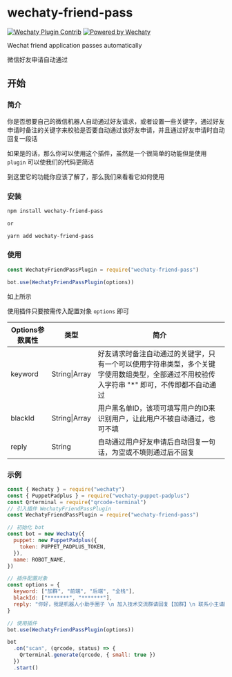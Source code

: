 # wechaty-friend-pass
[![Wechaty Plugin Contrib](https://img.shields.io/badge/Wechaty%20Plugin-Schedule-brightgreen.svg)](https://github.com/isboyjc/wechaty-friend-pass) [![Powered by Wechaty](https://img.shields.io/badge/Powered%20By-Wechaty-brightgreen.svg)](https://github.com/Wechaty/wechaty)



Wechat friend application passes automatically

微信好友申请自动通过



## 开始

### 简介

你是否想要自己的微信机器人自动通过好友请求，或者设置一些关键字，通过好友申请时备注的关键字来校验是否要自动通过该好友申请，并且通过好友申请时自动回复一段话

如果是的话，那么你可以使用这个插件，虽然是一个很简单的功能但是使用 `plugin` 可以使我们的代码更简洁

到这里它的功能你应该了解了，那么我们来看看它如何使用



### 安装

```txt
npm install wechaty-friend-pass

or

yarn add wechaty-friend-pass
```



### 使用

```js
const WechatyFriendPassPlugin = require("wechaty-friend-pass")

bot.use(WechatyFriendPassPlugin(options))
```

如上所示

使用插件只要按需传入配置对象 `options` 即可

| Options参数属性 | 类型          | 简介                                                         |
| --------------- | ------------- | ------------------------------------------------------------ |
| keyword         | String\|Array | 好友请求时备注自动通过的关键字，只有一个可以使用字符串类型，多个关键字使用数组类型，全部通过不用校验传入字符串 "*" 即可，不传即都不自动通过 |
| blackId         | String\|Array | 用户黑名单ID，该项可填写用户的ID来识别用户，让此用户不被自动通过，也可不填 |
| reply           | String        | 自动通过用户好友申请后自动回复一句话，为空或不填则通过后不回复 |



### 示例

```js
const { Wechaty } = require("wechaty")
const { PuppetPadplus } = require("wechaty-puppet-padplus")
const Qrterminal = require("qrcode-terminal")
// 引入插件 WechatyFriendPassPlugin
const WechatyFriendPassPlugin = require("wechaty-friend-pass")

// 初始化 bot
const bot = new Wechaty({
  puppet: new PuppetPadplus({
    token: PUPPET_PADPLUS_TOKEN,
  }),
  name: ROBOT_NAME,
})

// 插件配置对象
const options = {
  keyword: ["加群", "前端", "后端", "全栈"],
  blackId: ["*******", "*******"],
  reply: "你好，我是机器人小助手圈子 \n 加入技术交流群请回复【加群】\n 联系小主请回复【123】"
}

// 使用插件
bot.use(WechatyFriendPassPlugin(options))

bot
  .on("scan", (qrcode, status) => {
    Qrterminal.generate(qrcode, { small: true })
  })
  .start()

```

